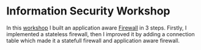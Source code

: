 # Information Security Workshop
 In this [workshop](https://course.cs.tau.ac.il/secws20/) I built an application aware [Firewall](https://en.wikipedia.org/wiki/Firewall_(computing)) in 3 steps. Firstly, I implemented a stateless firewall, then I improved it by adding a connection table which made it a statefull firewall and application aware firewall.
